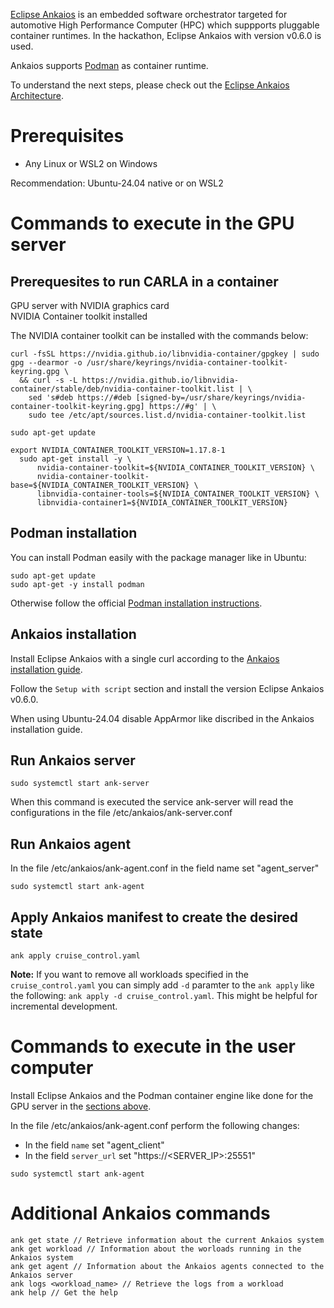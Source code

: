 [Eclipse Ankaios](https://eclipse-ankaios.github.io/ankaios/0.6) is an embedded software orchestrator targeted for automotive High Performance Computer (HPC) which suppports pluggable container runtimes. In the hackathon, Eclipse Ankaios with version v0.6.0 is used.

Ankaios supports [Podman](https://docs.podman.io/en/latest/) as container runtime.

To understand the next steps, please check out the [Eclipse Ankaios Architecture](https://eclipse-ankaios.github.io/ankaios/0.6/architecture).

# Prerequisites

- Any Linux or WSL2 on Windows

Recommendation: Ubuntu-24.04 native or on WSL2

# Commands to execute in the GPU server

## Prerequesites to run CARLA in a container

GPU server with NVIDIA graphics card\
NVIDIA Container toolkit installed

The NVIDIA container toolkit can be installed with the commands below:

```
curl -fsSL https://nvidia.github.io/libnvidia-container/gpgkey | sudo gpg --dearmor -o /usr/share/keyrings/nvidia-container-toolkit-keyring.gpg \
  && curl -s -L https://nvidia.github.io/libnvidia-container/stable/deb/nvidia-container-toolkit.list | \
    sed 's#deb https://#deb [signed-by=/usr/share/keyrings/nvidia-container-toolkit-keyring.gpg] https://#g' | \
    sudo tee /etc/apt/sources.list.d/nvidia-container-toolkit.list

sudo apt-get update

export NVIDIA_CONTAINER_TOOLKIT_VERSION=1.17.8-1
  sudo apt-get install -y \
      nvidia-container-toolkit=${NVIDIA_CONTAINER_TOOLKIT_VERSION} \
      nvidia-container-toolkit-base=${NVIDIA_CONTAINER_TOOLKIT_VERSION} \
      libnvidia-container-tools=${NVIDIA_CONTAINER_TOOLKIT_VERSION} \
      libnvidia-container1=${NVIDIA_CONTAINER_TOOLKIT_VERSION}
```

## Podman installation

You can install Podman easily with the package manager like in Ubuntu:

```
sudo apt-get update
sudo apt-get -y install podman
```

Otherwise follow the official [Podman installation instructions](https://podman.io/docs/installation#installing-on-linux).

## Ankaios installation

Install Eclipse Ankaios with a single curl according to the [Ankaios installation guide](https://eclipse-ankaios.github.io/ankaios/latest/usage/installation).

Follow the `Setup with script` section and install the version Eclipse Ankaios v0.6.0.

When using Ubuntu-24.04 disable AppArmor like discribed in the Ankaios installation guide.

## Run Ankaios server

```
sudo systemctl start ank-server
```

When this command is executed the service ank-server will read the configurations in the file /etc/ankaios/ank-server.conf
 
## Run Ankaios agent

In the file /etc/ankaios/ank-agent.conf in the field name set "agent_server"

```
sudo systemctl start ank-agent
```

## Apply Ankaios manifest to create the desired state

```
ank apply cruise_control.yaml
```

**Note:** If you want to remove all workloads specified in the `cruise_control.yaml` you can simply add `-d` paramter to the `ank apply` like the following:
`ank apply -d cruise_control.yaml`. This might be helpful for incremental development.

# Commands to execute in the user computer

Install Eclipse Ankaios and the Podman container engine like done for the GPU server in the [sections above](#commands-to-execute-in-the-gpu-server).

In the file /etc/ankaios/ank-agent.conf perform the following changes:
- In the field `name` set "agent_client"
- In the field `server_url` set "https://<SERVER_IP>:25551"

```
sudo systemctl start ank-agent
```

# Additional Ankaios commands

```
ank get state // Retrieve information about the current Ankaios system
ank get workload // Information about the worloads running in the Ankaios system
ank get agent // Information about the Ankaios agents connected to the Ankaios server
ank logs <workload_name> // Retrieve the logs from a workload
ank help // Get the help
```




